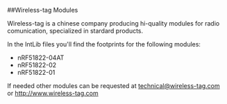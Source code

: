 ##Wireless-tag Modules

Wireless-tag is a chinese company producing hi-quality modules for radio comunication, specialized in stardard products.

In the IntLib files you'll find the footprints for the following modules:
*	nRF51822-04AT
*   nRF51822-02
*   nRF51822-01

If needed other modules can be requested at technical@wireless-tag.com or http://www.wireless-tag.com
